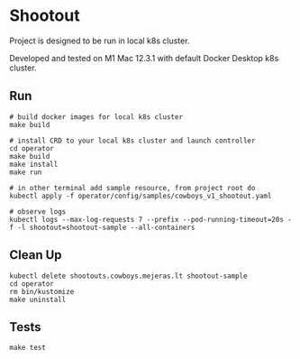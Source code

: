 # Shootout

Project is designed to be run in local k8s cluster.

Developed and tested on M1 Mac 12.3.1 with default Docker Desktop k8s cluster.

## Run
```
# build docker images for local k8s cluster
make build

# install CRD to your local k8s cluster and launch controller
cd operator
make build
make install
make run

# in other terminal add sample resource, from project root do
kubectl apply -f operator/config/samples/cowboys_v1_shootout.yaml

# observe logs
kubectl logs --max-log-requests 7 --prefix --pod-running-timeout=20s -f -l shootout=shootout-sample --all-containers
```

## Clean Up
```
kubectl delete shootouts.cowboys.mejeras.lt shootout-sample
cd operator
rm bin/kustomize
make uninstall
```

## Tests
```
make test
```
